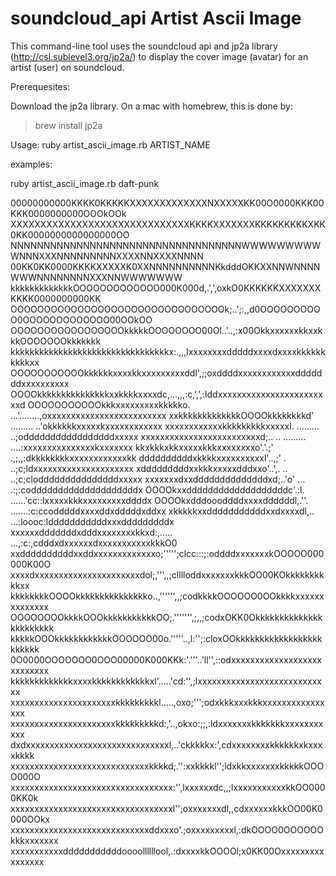 
soundcloud_api Artist Ascii Image
==============

This command-line tool uses the soundcloud api and jp2a library (http://csl.sublevel3.org/jp2a/)
to display the cover image (avatar) for an artist (user) on soundcloud.

Prerequesites: 

Download the jp2a library. On a mac with homebrew, this is done by:

  > brew install jp2a

Usage: ruby artist_ascii_image.rb ARTIST_NAME

examples:

ruby artist_ascii_image.rb daft-punk

00000000000KKKK0KKKKKXXXXXXXXXXXXXNXXXXXKK00O0000KKK00KKK0000000000OOOkOOk
XXXXXXXXXXXXXXXXXXXXXXXXXXXXXXKKKKXXXXXXXKKKKKKKKKXKK0KK0000000000000000OO
NNNNNNNNNNNNNNNNNNNNNNNNNNNNNNNNNNNWWWWWWWWWWNNNXXXNNNNNNNNNXXXXNNXXXXNNNN
00KK0KK0000KKKKXXXXXK0XXNNNNNNNNNNKkdddOKKXXNNWNNNNWWWNNNNNNNNXXXNNWWWWWWW
kkkkkkkkkkkkkOOOOOOOOOOOOO000K000d,.',',oxkO0KKKKKKXXXXXXXKKKK0000000000KK
OOOOOOOOOOOOOOOOOOOOOOOOOOOOOOOOk;..';:,,d0OOOOOOOOOO0OOOOOOOOOOOOO00OOkOO
OOOOOOOOOOOOOOOOOkkkkkOOOOOOOO00Ol..'..,:x00OkkxxxxxxkkxxkkkOOOOOOOkkkkkkk
kkkkkkkkkkkkkkkkkkkkkkkkkkkkkkkkkx:.,,,lxxxxxxxxdddddxxxxdxxxxkkkkkkkkkkxx
OOOOOOOOOOOkkkkkkxxxxkkxxxxxxxxxddl',;;oxddddxxxxxxxxxxxxdddddddxxxxxxxxxx
OOOOkkkkkkkkkkkkkkkxxkkkkxxxxdc,...,,,:c,',',:lddxxxxxxxxxxxxxxxxxxxxxxxxd
OOOOOOOOOOOkkkxxxxxxxxxkkkkko.     ...'........,oxxxxxxxxxxxxxxxxxxxxxxxxx
xxkkkkkkkkkkkkkOOOOkkkkkkkkd'       ......... ..'okkkkkkxxxxxkxxxxxxxxxxxx
xxxxxxxxxxxxkkkkkkkkkxxxxxl.       .........    ..;odddddddddddddddddxxxxx
xxxxxxxxxxxxxxxxxxxxxxxxxd;.. ..  .........   ....:xxxxxxxxxxxxxxxkxxxxxxx
kkxkkkxkkxxxxxkkkxxxxxxxxo'.'.;'             .,;,,:dkkkkkkkkxxxxxxxxxxxxkk
ddddddddddxkkkkxxxxxxxxxxl'..,;'           .  ..;c;ldxxxxxxxxxxxxxxxxxxxxx
xdddddddddxxkkkxxxxxdddxxo'..',.           .. ..;c;clodddddddddddddddxxxxx
xxxxxxxdxxddddddddddddddxd;..'o'          ...  .:;:coddddddddddddddddddddx
OOOOkxxdddddddddddddddddddc'.:l.        ......'cc::lxxxxxkkkxxxxxxxxxddddx
OOOOkxdddoooddddxxxxddddddl,.''.       .......:c:ccodddddxxxxddxdddddxddxx
xkkkkkxxdddddddddddxxdxxxxdl,..        ...:loooc:ldddddddddddxxxdddddddddx
xxxxxxdddddddxdddxxxxxxxxkkxd:,..... ...,:c:,cdddxdxxxxxxdxxxxxxxxxxxkkkO0
xxddddddddddxxddxxxxxxxxxxxxxo;''''';clcc:::;:oddddxxxxxxxkOOOOO000000K00O
xxxxdxxxxxxxxxxxxxxxxxxxxxxdol;,''',,;clllloddxxxxxxxkkkOO00KOkkkkkkkkkkxx
kkkkkkkkOOOOkkkkkkkkkkkkkkko..,'''''',,;codkkkkOOOOOO0OOkkkkxxxxxxxxxxxxxx
OOOOOOOOkkkkOOOkkkkkkkkkkkOO;.''''''',;,,;codxOKK0Okkkkkkkkkkkkkkkkkkkkkkk
kkkkkOOOkkkkkkkkkkkkOOOOOO00o.'''''..,l:'';:cloxOOkkkkkkkkkkkkkkkkkkkkkkkk
0O0000OOOOOOO0OOO00000K000KKk:'.'''..'ll'',::odxxxxxxxxxxxxxxxxxxxxxxxxxxx
kkkkkkkkkkkkkxxxxkkkkkkkkkkkkxl'.....'cd:'',;lxxxxxxxxxxxxxxxxxxxxxxxxxxxx
xxxxxxxxxxxxxxxxxxxxxxkkkkkkkkkl.....,oxo;''';odxkkkxxxkkkxxxxxxxxxxxxxxxx
xxxxxxxxxxxxxxxxxxxxxxkkkkkkkkkd:,'..,okxo:;;,:ldxxxxxxxkkkkkkkxxxxxxxxxxx
dxdxxxxxxxxxxxxxxxxxxxxxxxxxxxxxxl,..'ckkkkkx:',cdxxxxxxxxkkkkkkxkxxxxkkkk
xxxxxxxxxxxxxxxxxxxxxxxxxxxxxkkkkd;.'':xxkkkkl'';ldxkkxxxxxxxkkkkkOOOO000O
xxxxxxxxxxxxxxxxxxxxxxxxxxxxxxxxxx:'',lxxxxxxdc,,;lxxxxxxxxxxxkkOO0000KK0k
xxxxxxxxxxxxxxxxxxxxxxxxxxxxxxxxxxl'';oxxxxxxxdl,,cdxxxxxxkkkOO00K0000OOkx
xxxxxxxxxxxxxxxxxxxxxxxxxxxxxddxxxo'.;oxxxxxxxxxl,:dkOOOO0OOOOOOkkkxxxxxxx
xxxxxxxxxxxdddddddddddoooollllllool,.:dxxxxkkOOOOl;x0KK00Oxxxxxxxxxxxxxxxx



